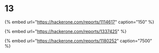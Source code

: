 # 13

{% embed url="https://hackerone.com/reports/1114617" caption="150" %}



{% embed url="https://hackerone.com/reports/1337425" %}



{% embed url="https://hackerone.com/reports/1180252" caption="7500" %}





